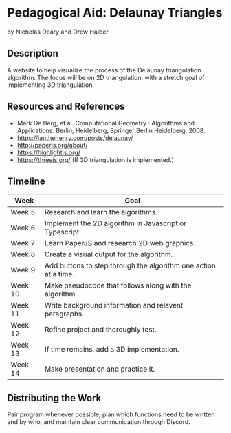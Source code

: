 # Pedagogical Aid: Delaunay Triangles

by Nicholas Deary and Drew Haiber

## Description

A website to help visualize the process of the Delaunay triangulation 
algorithm. The focus will be on 2D triangulation, with a stretch goal 
of implementing 3D triangulation.

## Resources and References

* Mark De Berg, et al. Computational Geometry : Algorithms and Applications. 
Berlin, Heidelberg, Springer Berlin Heidelberg, 2008.
* https://ianthehenry.com/posts/delaunay/
* http://paperjs.org/about/
* https://highlightjs.org/
* https://threejs.org/ (If 3D triangulation is implemented.)

## Timeline

| Week    | Goal                                                            |
| ------- | --------------------------------------------------------------- |
| Week 5  | Research and learn the algorithms.                              |
| Week 6  | Implement the 2D algorithm in Javascript or Typescript.         |
| Week 7  | Learn PaperJS and research 2D web graphics.                     |
| Week 8  | Create a visual output for the algorithm.                       |
| Week 9  | Add buttons to step through the algorithm one action at a time. |
| Week 10 | Make pseudocode that follows along with the algorithm.          |
| Week 11 | Write background information and relavent paragraphs.           |
| Week 12 | Refine project and thoroughly test.                             |
| Week 13 | If time remains, add a 3D implementation.                       |
| Week 14 | Make presentation and practice it.                              |

## Distributing the Work

Pair program whenever possible, plan which functions need to be written and by 
who, and maintain clear communication through Discord.
